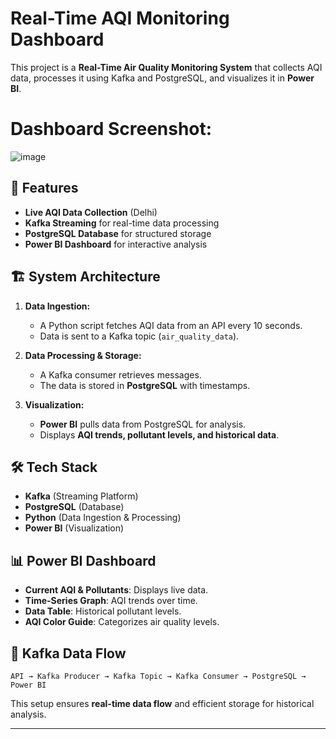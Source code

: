 # Real-Time AQI Monitoring Dashboard

This project is a **Real-Time Air Quality Monitoring System** that collects AQI data, processes it using Kafka and PostgreSQL, and visualizes it in **Power BI**.

# Dashboard Screenshot: 
![image](https://github.com/user-attachments/assets/46eb98e3-82bc-4352-8536-a83aa0d27eff)


## 📌 Features

- **Live AQI Data Collection** (Delhi)
- **Kafka Streaming** for real-time data processing
- **PostgreSQL Database** for structured storage
- **Power BI Dashboard** for interactive analysis

## 🏗️ System Architecture

1. **Data Ingestion:**  
    - A Python script fetches AQI data from an API every 10 seconds.
    - Data is sent to a Kafka topic (`air_quality_data`).

2. **Data Processing & Storage:**  
    - A Kafka consumer retrieves messages.
    - The data is stored in **PostgreSQL** with timestamps.

3. **Visualization:**  
    - **Power BI** pulls data from PostgreSQL for analysis.
    - Displays **AQI trends, pollutant levels, and historical data**.

## 🛠️ Tech Stack

- **Kafka** (Streaming Platform)
- **PostgreSQL** (Database)
- **Python** (Data Ingestion & Processing)
- **Power BI** (Visualization)

## 📊 Power BI Dashboard

- **Current AQI & Pollutants**: Displays live data.
- **Time-Series Graph**: AQI trends over time.
- **Data Table**: Historical pollutant levels.
- **AQI Color Guide**: Categorizes air quality levels.

## 🔄 Kafka Data Flow

```
API → Kafka Producer → Kafka Topic → Kafka Consumer → PostgreSQL → Power BI
```

This setup ensures **real-time data flow** and efficient storage for historical analysis.

---

